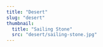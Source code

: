 ```yaml
---
title: "Desert"
slug: "desert"
thumbnail:
  title: "Sailing Stone"
  src: "desert/sailing-stone.jpg"
---
```

